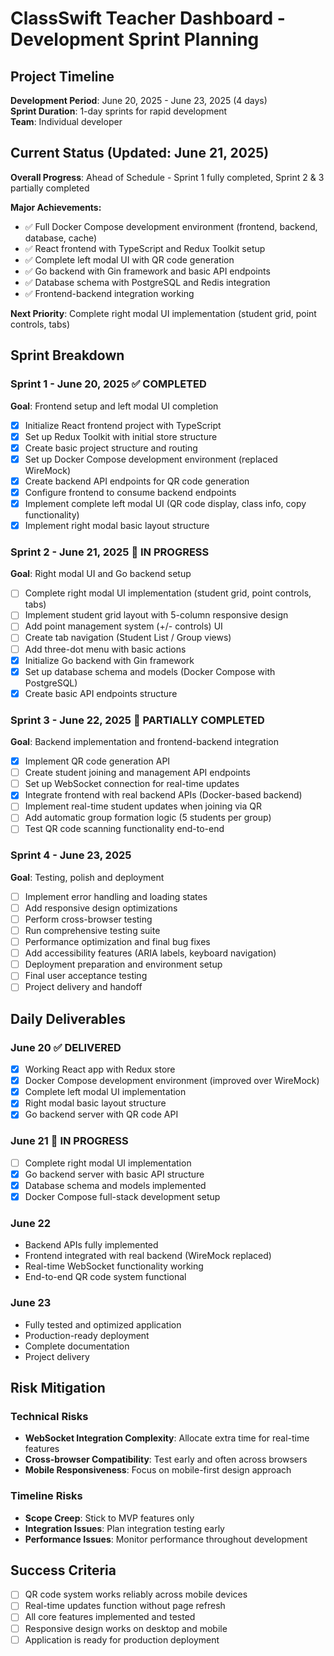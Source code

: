 # ClassSwift Teacher Dashboard - Development Sprint Planning

## Project Timeline

**Development Period**: June 20, 2025 - June 23, 2025 (4 days)  
**Sprint Duration**: 1-day sprints for rapid development  
**Team**: Individual developer

## Current Status (Updated: June 21, 2025)

**Overall Progress**: Ahead of Schedule - Sprint 1 fully completed, Sprint 2 & 3 partially completed

**Major Achievements:**
- ✅ Full Docker Compose development environment (frontend, backend, database, cache)
- ✅ React frontend with TypeScript and Redux Toolkit setup
- ✅ Complete left modal UI with QR code generation
- ✅ Go backend with Gin framework and basic API endpoints
- ✅ Database schema with PostgreSQL and Redis integration
- ✅ Frontend-backend integration working

**Next Priority**: Complete right modal UI implementation (student grid, point controls, tabs)  

## Sprint Breakdown

### Sprint 1 - June 20, 2025 ✅ **COMPLETED**
**Goal**: Frontend setup and left modal UI completion
- [x] Initialize React frontend project with TypeScript
- [x] Set up Redux Toolkit with initial store structure
- [x] Create basic project structure and routing
- [x] Set up Docker Compose development environment (replaced WireMock)
- [x] Create backend API endpoints for QR code generation
- [x] Configure frontend to consume backend endpoints
- [x] Implement complete left modal UI (QR code display, class info, copy functionality)
- [x] Implement right modal basic layout structure

### Sprint 2 - June 21, 2025 🔄 **IN PROGRESS**
**Goal**: Right modal UI and Go backend setup
- [ ] Complete right modal UI implementation (student grid, point controls, tabs)
- [ ] Implement student grid layout with 5-column responsive design
- [ ] Add point management system (+/- controls) UI
- [ ] Create tab navigation (Student List / Group views)
- [ ] Add three-dot menu with basic actions
- [x] Initialize Go backend with Gin framework
- [x] Set up database schema and models (Docker Compose with PostgreSQL)
- [x] Create basic API endpoints structure

### Sprint 3 - June 22, 2025 🔄 **PARTIALLY COMPLETED**
**Goal**: Backend implementation and frontend-backend integration
- [x] Implement QR code generation API
- [ ] Create student joining and management API endpoints
- [ ] Set up WebSocket connection for real-time updates
- [x] Integrate frontend with real backend APIs (Docker-based backend)
- [ ] Implement real-time student updates when joining via QR
- [ ] Add automatic group formation logic (5 students per group)
- [ ] Test QR code scanning functionality end-to-end

### Sprint 4 - June 23, 2025
**Goal**: Testing, polish and deployment
- [ ] Implement error handling and loading states
- [ ] Add responsive design optimizations
- [ ] Perform cross-browser testing
- [ ] Run comprehensive testing suite
- [ ] Performance optimization and final bug fixes
- [ ] Add accessibility features (ARIA labels, keyboard navigation)
- [ ] Deployment preparation and environment setup
- [ ] Final user acceptance testing
- [ ] Project delivery and handoff

## Daily Deliverables

### June 20 ✅ **DELIVERED**
- [x] Working React app with Redux store
- [x] Docker Compose development environment (improved over WireMock)
- [x] Complete left modal UI implementation
- [x] Right modal basic layout structure
- [x] Go backend server with QR code API

### June 21 🔄 **IN PROGRESS**
- [ ] Complete right modal UI implementation
- [x] Go backend server with basic API structure
- [x] Database schema and models implemented
- [x] Docker Compose full-stack development setup

### June 22
- Backend APIs fully implemented
- Frontend integrated with real backend (WireMock replaced)
- Real-time WebSocket functionality working
- End-to-end QR code system functional

### June 23
- Fully tested and optimized application
- Production-ready deployment
- Complete documentation
- Project delivery

## Risk Mitigation

### Technical Risks
- **WebSocket Integration Complexity**: Allocate extra time for real-time features
- **Cross-browser Compatibility**: Test early and often across browsers
- **Mobile Responsiveness**: Focus on mobile-first design approach

### Timeline Risks
- **Scope Creep**: Stick to MVP features only
- **Integration Issues**: Plan integration testing early
- **Performance Issues**: Monitor performance throughout development

## Success Criteria

- [ ] QR code system works reliably across mobile devices
- [ ] Real-time updates function without page refresh
- [ ] All core features implemented and tested
- [ ] Responsive design works on desktop and mobile
- [ ] Application is ready for production deployment